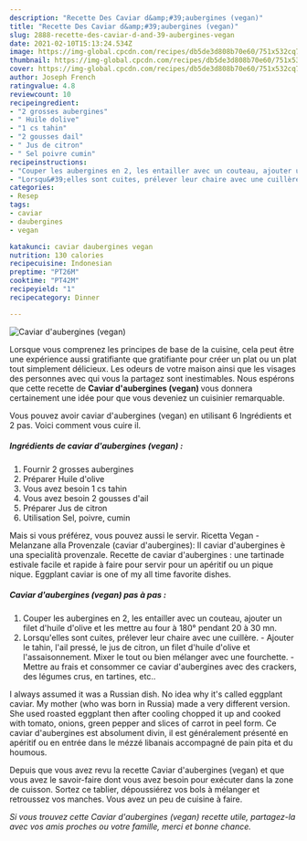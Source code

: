 ```yaml
---
description: "Recette Des Caviar d&amp;#39;aubergines (vegan)"
title: "Recette Des Caviar d&amp;#39;aubergines (vegan)"
slug: 2888-recette-des-caviar-d-and-39-aubergines-vegan
date: 2021-02-10T15:13:24.534Z
image: https://img-global.cpcdn.com/recipes/db5de3d808b70e60/751x532cq70/caviar-daubergines-vegan-photo-principale-de-la-recette.jpg
thumbnail: https://img-global.cpcdn.com/recipes/db5de3d808b70e60/751x532cq70/caviar-daubergines-vegan-photo-principale-de-la-recette.jpg
cover: https://img-global.cpcdn.com/recipes/db5de3d808b70e60/751x532cq70/caviar-daubergines-vegan-photo-principale-de-la-recette.jpg
author: Joseph French
ratingvalue: 4.8
reviewcount: 10
recipeingredient:
- "2 grosses aubergines"
- " Huile dolive"
- "1 cs tahin"
- "2 gousses dail"
- " Jus de citron"
- " Sel poivre cumin"
recipeinstructions:
- "Couper les aubergines en 2, les entailler avec un couteau, ajouter un filet d&#39;huile d&#39;olive et les mettre au four à 180° pendant 20 à 30 mn."
- "Lorsqu&#39;elles sont cuites, prélever leur chaire avec une cuillère. Ajouter le tahin, l&#39;ail pressé, le jus de citron, un filet d&#39;huile d&#39;olive et l&#39;assaisonnement. Mixer le tout ou bien mélanger avec une fourchette. Mettre au frais et consommer ce caviar d&#39;aubergines avec des crackers, des légumes crus, en tartines, etc.."
categories:
- Resep
tags:
- caviar
- daubergines
- vegan

katakunci: caviar daubergines vegan 
nutrition: 130 calories
recipecuisine: Indonesian
preptime: "PT26M"
cooktime: "PT42M"
recipeyield: "1"
recipecategory: Dinner

---
```



![Caviar d&#39;aubergines (vegan)](https://img-global.cpcdn.com/recipes/db5de3d808b70e60/751x532cq70/caviar-daubergines-vegan-photo-principale-de-la-recette.jpg)

Lorsque vous comprenez les principes de base de la cuisine, cela peut être une expérience aussi gratifiante que gratifiante pour créer un plat ou un plat tout simplement délicieux. Les odeurs de votre maison ainsi que les visages des personnes avec qui vous la partagez sont inestimables. Nous espérons que cette recette de <strong> Caviar d&#39;aubergines (vegan) </strong> vous donnera certainement une idée pour que vous deveniez un cuisinier remarquable.

<!--inarticleads1-->

Vous pouvez avoir caviar d&#39;aubergines (vegan) en utilisant 6 Ingrédients et 2 pas. Voici comment vous cuire il.

##### Ingrédients de caviar d&#39;aubergines (vegan) :

1. Fournir 2 grosses aubergines
1. Préparer  Huile d&#39;olive
1. Vous avez besoin 1 cs tahin
1. Vous avez besoin 2 gousses d&#39;ail
1. Préparer  Jus de citron
1. Utilisation  Sel, poivre, cumin


Mais si vous préférez, vous pouvez aussi le servir. Ricetta Vegan - Melanzane alla Provenzale (caviar d&#39;aubergines): Il caviar d&#39;aubergines è una specialità provenzale. Recette de caviar d&#39;aubergines : une tartinade estivale facile et rapide à faire pour servir pour un apéritif ou un pique nique. Eggplant caviar is one of my all time favorite dishes. 

<!--inarticleads2-->

##### Caviar d&#39;aubergines (vegan) pas à pas :

1. Couper les aubergines en 2, les entailler avec un couteau, ajouter un filet d&#39;huile d&#39;olive et les mettre au four à 180° pendant 20 à 30 mn.
1. Lorsqu&#39;elles sont cuites, prélever leur chaire avec une cuillère. - Ajouter le tahin, l&#39;ail pressé, le jus de citron, un filet d&#39;huile d&#39;olive et l&#39;assaisonnement. Mixer le tout ou bien mélanger avec une fourchette. - Mettre au frais et consommer ce caviar d&#39;aubergines avec des crackers, des légumes crus, en tartines, etc..


I always assumed it was a Russian dish. No idea why it&#39;s called eggplant caviar. My mother (who was born in Russia) made a very different version. She used roasted eggplant then after cooling chopped it up and cooked with tomato, onions, green pepper and slices of carrot in peel form. Ce caviar d&#39;aubergines est absolument divin, il est généralement présenté en apéritif ou en entrée dans le mézzé libanais accompagné de pain pita et du houmous. 

<!--inarticleads1-->

<p>
Depuis que vous avez revu la recette Caviar d&#39;aubergines (vegan) et que vous avez le savoir-faire dont vous avez besoin pour exécuter dans la zone de cuisson. Sortez ce tablier, dépoussiérez vos bols à mélanger et retroussez vos manches. Vous avez un peu de cuisine à faire.
</p>

<p>
<i>Si vous trouvez cette Caviar d&#39;aubergines (vegan) recette utile, partagez-la avec vos amis proches ou votre famille, merci et bonne chance.</i>
</p>
